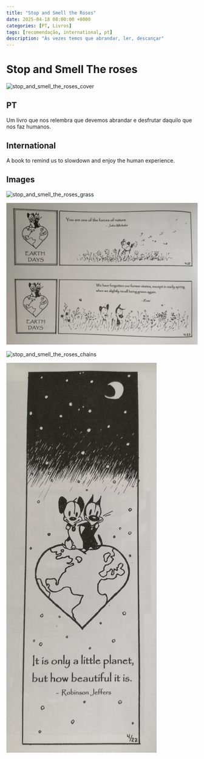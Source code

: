```yaml
---
title: "Stop and Smell the Roses"
date: 2025-04-18 08:00:00 +0000
categories: [PT, Livros]
tags: [recomendação, international, pt]
description: "Às vezes temos que abrandar, ler, descançar"
---
```


# Stop and Smell The roses

![stop_and_smell_the_roses_cover](/assets/images/stop_and_smell_the_roses_cover.jpg)

## PT
Um livro que nos relembra que devemos abrandar e desfrutar daquilo que nos faz humanos.

## International
A book to remind us to slowdown and enjoy the human experience. 

## Images

![stop_and_smell_the_roses_grass](/assets/images/stop_and_smell_the_roses_grass.jpg)

![stop_and_smell_the_roses_2](/assets/images/stop_and_smell_the_roses_2.jpg)

![stop_and_smell_the_roses_chains](/assets/images/stop_and_smell_the_roses_chains.jpg)

![stop_and_smell_the_roses_world](/assets/images/stop_and_smell_the_roses_world.jpg)

